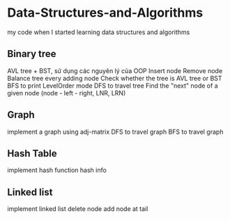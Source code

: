 # Data-Structures-and-Algorithms
my code when I started learning data structures and algorithms

## Binary tree
AVL tree + BST, sử dụng các nguyên lý của OOP
Insert node
Remove node
Balance tree every adding node
Check whether the tree is AVL tree or BST
BFS to print LevelOrder mode
DFS to travel tree
Find the "next" node of a given node (node - left - right, LNR, LRN)

## Graph
implement a graph using adj-matrix
DFS to travel graph
BFS to travel graph

## Hash Table
implement hash function
hash info

## Linked list
implement linked list
delete node
add node at tail
